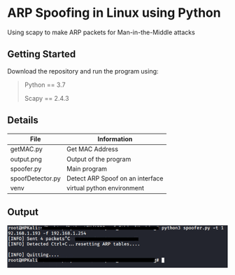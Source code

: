 # ARP Spoofing in Linux using Python
Using scapy to make ARP packets for Man-in-the-Middle attacks
## Getting Started
Download the repository and run the program using:
> Python == 3.7
>
> Scapy == 2.4.3
>
## Details
| File | Information |
|-------|------------|
| getMAC.py  | Get MAC Address | 
| output.png  | Output of the program | 
| spoofer.py  | Main program | 
| spoofDetector.py  | Detect ARP Spoof on an interface | 
| venv  | virtual python environment | 
## Output
![program output](output.png)
